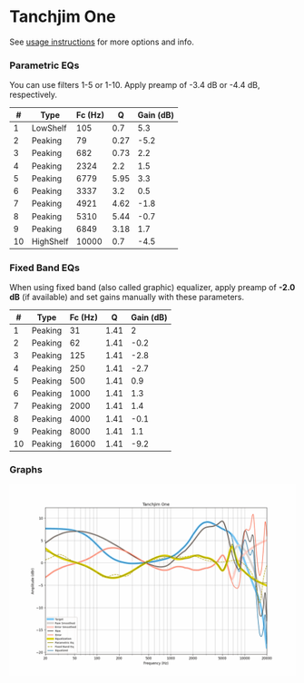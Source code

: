 # Tanchjim One
See [usage instructions](https://github.com/jaakkopasanen/AutoEq#usage) for more options and info.

### Parametric EQs
You can use filters 1-5 or 1-10. Apply preamp of -3.4 dB or -4.4 dB, respectively.

|   # | Type      |   Fc (Hz) |    Q |   Gain (dB) |
|-----|-----------|-----------|------|-------------|
|   1 | LowShelf  |       105 | 0.7  |         5.3 |
|   2 | Peaking   |        79 | 0.27 |        -5.2 |
|   3 | Peaking   |       682 | 0.73 |         2.2 |
|   4 | Peaking   |      2324 | 2.2  |         1.5 |
|   5 | Peaking   |      6779 | 5.95 |         3.3 |
|   6 | Peaking   |      3337 | 3.2  |         0.5 |
|   7 | Peaking   |      4921 | 4.62 |        -1.8 |
|   8 | Peaking   |      5310 | 5.44 |        -0.7 |
|   9 | Peaking   |      6849 | 3.18 |         1.7 |
|  10 | HighShelf |     10000 | 0.7  |        -4.5 |

### Fixed Band EQs
When using fixed band (also called graphic) equalizer, apply preamp of **-2.0 dB** (if available) and set gains manually with these parameters.

|   # | Type    |   Fc (Hz) |    Q |   Gain (dB) |
|-----|---------|-----------|------|-------------|
|   1 | Peaking |        31 | 1.41 |         2   |
|   2 | Peaking |        62 | 1.41 |        -0.2 |
|   3 | Peaking |       125 | 1.41 |        -2.8 |
|   4 | Peaking |       250 | 1.41 |        -2.7 |
|   5 | Peaking |       500 | 1.41 |         0.9 |
|   6 | Peaking |      1000 | 1.41 |         1.3 |
|   7 | Peaking |      2000 | 1.41 |         1.4 |
|   8 | Peaking |      4000 | 1.41 |        -0.1 |
|   9 | Peaking |      8000 | 1.41 |         1.1 |
|  10 | Peaking |     16000 | 1.41 |        -9.2 |

### Graphs
![](./Tanchjim%20One.png)
